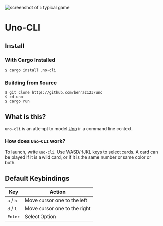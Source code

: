 ![screenshot of a typical game]("./assets/screenshot.png")

# Uno-CLI

## Install

### With Cargo Installed

```shell
$ cargo install uno-cli
```

### Building from Source

```shell
$ git clone https://github.com/benraz123/uno
$ cd uno
$ cargo run
```

## What is this?

`uno-cli` is an attempt to model [Uno](https://en.wikipedia.org/wiki/Uno_(card_game)) in a command line context.

### How does `Uno-CLI` work?

To launch, write `uno-cli`. Use WASD/HJKL keys to select cards. A card can be played if it is a wild card, or if it is the same number or same color or both.

## Default Keybindings

| Key | Action |
|-----|--------|
| <kbd>a</kbd> / <kbd>h</kbd> | Move cursor one to the left |
| <kbd>d</kbd> / <kbd>l</kbd> | Move cursor one to the right | 
| <kbd>Enter</kbd> | Select Option |
